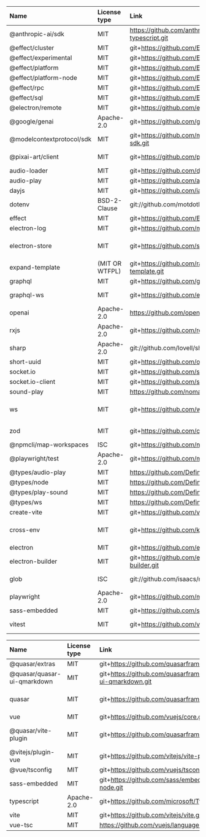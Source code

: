 | Name                      | License type   | Link                                                           | Installed version | Author                                                        |
| :------------------------ | :------------- | :------------------------------------------------------------- | :---------------- | :------------------------------------------------------------ |
| @anthropic-ai/sdk         | MIT            | https://github.com/anthropics/anthropic-sdk-typescript.git     | 0.52.0            | Anthropic <support@anthropic.com>                             |
| @effect/cluster           | MIT            | git+https://github.com/Effect-TS/effect.git                    | 0.46.0            | n/a                                                           |
| @effect/experimental      | MIT            | git+https://github.com/Effect-TS/effect.git                    | 0.54.0            | n/a                                                           |
| @effect/platform          | MIT            | git+https://github.com/Effect-TS/effect.git                    | 0.90.0            | n/a                                                           |
| @effect/platform-node     | MIT            | git+https://github.com/Effect-TS/effect.git                    | 0.94.0            | n/a                                                           |
| @effect/rpc               | MIT            | git+https://github.com/Effect-TS/effect.git                    | 0.68.0            | n/a                                                           |
| @effect/sql               | MIT            | git+https://github.com/Effect-TS/effect.git                    | 0.44.0            | n/a                                                           |
| @electron/remote          | MIT            | git+https://github.com/electron/remote.git                     | 2.1.3             | n/a                                                           |
| @google/genai             | Apache-2.0     | git+https://github.com/googleapis/js-genai.git                 | 1.11.0            |                                                               |
| @modelcontextprotocol/sdk | MIT            | git+https://github.com/modelcontextprotocol/typescript-sdk.git | 1.17.0            | Anthropic, PBC (https://anthropic.com)                        |
| @pixai-art/client         | MIT            | git+https://github.com/pixai-art/pixai-client-js.git           | 0.4.0             | Andy Frank <fandy0726@gmail.com>                              |
| audio-loader              | MIT            | git+https://github.com/danigb/audio-loader.git                 | 1.0.3             | danigb <danigb@gmail.com>                                     |
| audio-play                | MIT            | git+https://github.com/audiojs/audio-play.git                  | 2.3.1             | ΔY <dfcreative@gmail.com>                                     |
| dayjs                     | MIT            | git+https://github.com/iamkun/dayjs.git                        | 1.11.13           | iamkun                                                        |
| dotenv                    | BSD-2-Clause   | git://github.com/motdotla/dotenv.git                           | 17.2.1            | n/a                                                           |
| effect                    | MIT            | git+https://github.com/Effect-TS/effect.git                    | 3.17.1            | n/a                                                           |
| electron-log              | MIT            | git+https://github.com/megahertz/electron-log.git              | 5.4.1             | Alexey Prokhorov                                              |
| electron-store            | MIT            | git+https://github.com/sindresorhus/electron-store.git         | 10.1.0            | Sindre Sorhus sindresorhus@gmail.com https://sindresorhus.com |
| expand-template           | (MIT OR WTFPL) | git+https://github.com/ralphtheninja/expand-template.git       | 2.0.3             | LM <ralphtheninja@riseup.net>                                 |
| graphql                   | MIT            | git+https://github.com/graphql/graphql-js.git                  | 16.11.0           | n/a                                                           |
| graphql-ws                | MIT            | git+https://github.com/enisdenjo/graphql-ws.git                | 5.16.2            | Denis Badurina <badurinadenis@gmail.com>                      |
| openai                    | Apache-2.0     | https://github.com/openai/openai-node.git                      | 4.104.0           | OpenAI <support@openai.com>                                   |
| rxjs                      | Apache-2.0     | git+https://github.com/reactivex/rxjs.git                      | 7.8.2             | Ben Lesh <ben@benlesh.com>                                    |
| sharp                     | Apache-2.0     | git://github.com/lovell/sharp.git                              | 0.34.3            | Lovell Fuller <npm@lovell.info>                               |
| short-uuid                | MIT            | git+https://github.com/oculus42/short-uuid.git                 | 5.2.0             | Samuel Rouse                                                  |
| socket.io                 | MIT            | git+https://github.com/socketio/socket.io.git                  | 4.8.1             | n/a                                                           |
| socket.io-client          | MIT            | git+https://github.com/socketio/socket.io.git                  | 4.8.1             | n/a                                                           |
| sound-play                | MIT            | https://github.com/nomadhoc/sound-play.git                     | 1.1.0             | nomadhoc                                                      |
| ws                        | MIT            | git+https://github.com/websockets/ws.git                       | 8.18.3            | Einar Otto Stangvik <einaros@gmail.com> (http://2x.io)        |
| zod                       | MIT            | git+https://github.com/colinhacks/zod.git                      | 3.25.76           | Colin McDonnell <zod@colinhacks.com>                          |
| @npmcli/map-workspaces    | ISC            | git+https://github.com/npm/map-workspaces.git                  | 4.0.2             | GitHub Inc.                                                   |
| @playwright/test          | Apache-2.0     | git+https://github.com/microsoft/playwright.git                | 1.54.1            | Microsoft Corporation                                         |
| @types/audio-play         | MIT            | https://github.com/DefinitelyTyped/DefinitelyTyped.git         | 2.3.2             | n/a                                                           |
| @types/node               | MIT            | https://github.com/DefinitelyTyped/DefinitelyTyped.git         | 24.1.0            | n/a                                                           |
| @types/play-sound         | MIT            | https://github.com/DefinitelyTyped/DefinitelyTyped.git         | 1.1.2             | n/a                                                           |
| @types/ws                 | MIT            | https://github.com/DefinitelyTyped/DefinitelyTyped.git         | 8.18.1            | n/a                                                           |
| create-vite               | MIT            | git+https://github.com/vitejs/vite.git                         | 7.0.3             | Evan You                                                      |
| cross-env                 | MIT            | git+https://github.com/kentcdodds/cross-env.git                | 7.0.3             | Kent C. Dodds <me@kentcdodds.com> (https://kentcdodds.com)    |
| electron                  | MIT            | git+https://github.com/electron/electron.git                   | 37.2.4            | Electron Community                                            |
| electron-builder          | MIT            | git+https://github.com/electron-userland/electron-builder.git  | 26.0.12           | Vladimir Krivosheev                                           |
| glob                      | ISC            | git://github.com/isaacs/node-glob.git                          | 11.0.3            | Isaac Z. Schlueter <i@izs.me> (https://blog.izs.me/)          |
| playwright                | Apache-2.0     | git+https://github.com/microsoft/playwright.git                | 1.54.1            | Microsoft Corporation                                         |
| sass-embedded             | MIT            | git+https://github.com/sass/embedded-host-node.git             | 1.89.2            | Google Inc.                                                   |
| vitest                    | MIT            | git+https://github.com/vitest-dev/vitest.git                   | 3.2.4             | Anthony Fu <anthonyfu117@hotmail.com>                         |

| Name                        | License type | Link                                                           | Installed version | Author                                                                         |
| :-------------------------- | :----------- | :------------------------------------------------------------- | :---------------- | :----------------------------------------------------------------------------- |
| @quasar/extras              | MIT          | git+https://github.com/quasarframework/quasar.git              | 1.17.0            | Razvan Stoenescu                                                               |
| @quasar/quasar-ui-qmarkdown | MIT          | git+https://github.com/quasarframework/quasar-ui-qmarkdown.git | 2.0.5             | Jeff Galbraith <jeff@quasar.dev>                                               |
| quasar                      | MIT          | git+https://github.com/quasarframework/quasar.git              | 2.18.2            | Razvan Stoenescu razvan.stoenescu@gmail.com https://quasar.dev                 |
| vue                         | MIT          | git+https://github.com/vuejs/core.git                          | 3.5.18            | Evan You                                                                       |
| @quasar/vite-plugin         | MIT          | git+https://github.com/quasarframework/quasar.git              | 1.10.0            | Razvan Stoenescu razvan.stoenescu@gmail.com https://github.com/quasarframework |
| @vitejs/plugin-vue          | MIT          | git+https://github.com/vitejs/vite-plugin-vue.git              | 6.0.0             | Evan You                                                                       |
| @vue/tsconfig               | MIT          | git+https://github.com/vuejs/tsconfig.git                      | 0.7.0             | Haoqun Jiang <npm@haoqun.me>                                                   |
| sass-embedded               | MIT          | git+https://github.com/sass/embedded-host-node.git             | 1.89.2            | Google Inc.                                                                    |
| typescript                  | Apache-2.0   | git+https://github.com/microsoft/TypeScript.git                | 5.8.3             | Microsoft Corp.                                                                |
| vite                        | MIT          | git+https://github.com/vitejs/vite.git                         | 7.0.5             | Evan You                                                                       |
| vue-tsc                     | MIT          | https://github.com/vuejs/language-tools.git                    | 2.2.12            | n/a                                                                            |

